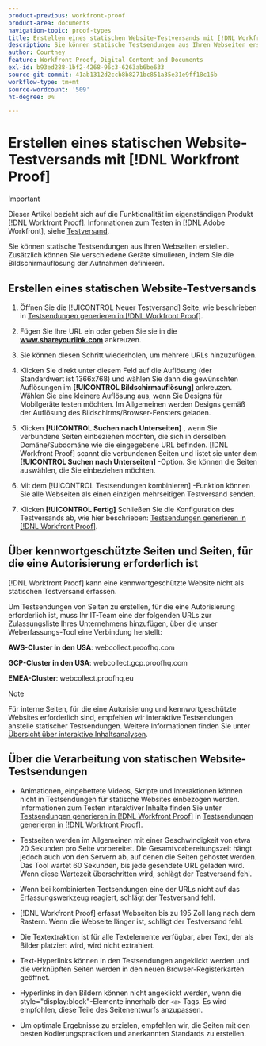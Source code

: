 ```yaml
---
product-previous: workfront-proof
product-area: documents
navigation-topic: proof-types
title: Erstellen eines statischen Website-Testversands mit [!DNL Workfront Proof]
description: Sie können statische Testsendungen aus Ihren Webseiten erstellen. Zusätzlich können Sie verschiedene Geräte simulieren, indem Sie die Bildschirmauflösung der Aufnahmen definieren.
author: Courtney
feature: Workfront Proof, Digital Content and Documents
exl-id: b93ed288-1bf2-4268-96c3-6263ab6be633
source-git-commit: 41ab1312d2ccb8b8271bc851a35e31e9ff18c16b
workflow-type: tm+mt
source-wordcount: '509'
ht-degree: 0%

---
```


# Erstellen eines statischen Website-Testversands mit [!DNL Workfront Proof]

>[!IMPORTANT]
>
>Dieser Artikel bezieht sich auf die Funktionalität im eigenständigen Produkt [!DNL Workfront Proof]. Informationen zum Testen in [!DNL Adobe Workfront], siehe [Testversand](../../../review-and-approve-work/proofing/proofing.md).

Sie können statische Testsendungen aus Ihren Webseiten erstellen. Zusätzlich können Sie verschiedene Geräte simulieren, indem Sie die Bildschirmauflösung der Aufnahmen definieren.

## Erstellen eines statischen Website-Testversands

1. Öffnen Sie die [!UICONTROL Neuer Testversand] Seite, wie beschrieben in [Testsendungen generieren in [!DNL Workfront Proof]](../../../workfront-proof/wp-work-proofsfiles/create-proofs-and-files/generate-proofs.md).
1. Fügen Sie Ihre URL ein oder geben Sie sie in die **www.shareyourlink.com** ankreuzen.
1. Sie können diesen Schritt wiederholen, um mehrere URLs hinzuzufügen.
1. Klicken Sie direkt unter diesem Feld auf die Auflösung (der Standardwert ist 1366x768) und wählen Sie dann die gewünschten Auflösungen im **[!UICONTROL Bildschirmauflösung]** ankreuzen.
Wählen Sie eine kleinere Auflösung aus, wenn Sie Designs für Mobilgeräte testen möchten. Im Allgemeinen werden Designs gemäß der Auflösung des Bildschirms/Browser-Fensters geladen.

1. Klicken **[!UICONTROL Suchen nach Unterseiten]** , wenn Sie verbundene Seiten einbeziehen möchten, die sich in derselben Domäne/Subdomäne wie die eingegebene URL befinden.
   [!DNL Workfront Proof] scannt die verbundenen Seiten und listet sie unter dem **[!UICONTROL Suchen nach Unterseiten]** -Option. Sie können die Seiten auswählen, die Sie einbeziehen möchten.

1. Mit dem [!UICONTROL Testsendungen kombinieren] -Funktion können Sie alle Webseiten als einen einzigen mehrseitigen Testversand senden.
1. Klicken **[!UICONTROL Fertig]** Schließen Sie die Konfiguration des Testversands ab, wie hier beschrieben: [Testsendungen generieren in [!DNL Workfront Proof]](../../../workfront-proof/wp-work-proofsfiles/create-proofs-and-files/generate-proofs.md).

## Über kennwortgeschützte Seiten und Seiten, für die eine Autorisierung erforderlich ist

[!DNL Workfront Proof] kann eine kennwortgeschützte Website nicht als statischen Testversand erfassen.

Um Testsendungen von Seiten zu erstellen, für die eine Autorisierung erforderlich ist, muss Ihr IT-Team eine der folgenden URLs zur Zulassungsliste Ihres Unternehmens hinzufügen, über die unser Weberfassungs-Tool eine Verbindung herstellt:

**AWS-Cluster in den USA**: webcollect.proofhq.com

**GCP-Cluster in den USA**: webcollect.gcp.proofhq.com

**EMEA-Cluster**: webcollect.proofhq.eu

>[!NOTE]
>
>Für interne Seiten, für die eine Autorisierung und kennwortgeschützte Websites erforderlich sind, empfehlen wir interaktive Testsendungen anstelle statischer Testsendungen. Weitere Informationen finden Sie unter [Übersicht über interaktive Inhaltsanalysen](../../../review-and-approve-work/proofing/proofing-overview/interactive-content-proofs.md).

## Über die Verarbeitung von statischen Website-Testsendungen

* Animationen, eingebettete Videos, Skripte und Interaktionen können nicht in Testsendungen für statische Websites einbezogen werden. Informationen zum Testen interaktiver Inhalte finden Sie unter [Testsendungen generieren in [!DNL Workfront Proof]](../../../workfront-proof/wp-work-proofsfiles/create-proofs-and-files/generate-proofs.md) in [Testsendungen generieren in [!DNL Workfront Proof]](../../../workfront-proof/wp-work-proofsfiles/create-proofs-and-files/generate-proofs.md).

* Testseiten werden im Allgemeinen mit einer Geschwindigkeit von etwa 20 Sekunden pro Seite vorbereitet. Die Gesamtvorbereitungszeit hängt jedoch auch von den Servern ab, auf denen die Seiten gehostet werden. Das Tool wartet 60 Sekunden, bis jede gesendete URL geladen wird. Wenn diese Wartezeit überschritten wird, schlägt der Testversand fehl.
* Wenn bei kombinierten Testsendungen eine der URLs nicht auf das Erfassungswerkzeug reagiert, schlägt der Testversand fehl.
* [!DNL Workfront Proof] erfasst Webseiten bis zu 195 Zoll lang nach dem Rastern. Wenn die Webseite länger ist, schlägt der Testversand fehl.
* Die Textextraktion ist für alle Textelemente verfügbar, aber Text, der als Bilder platziert wird, wird nicht extrahiert.
* Text-Hyperlinks können in den Testsendungen angeklickt werden und die verknüpften Seiten werden in den neuen Browser-Registerkarten geöffnet.
* Hyperlinks in den Bildern können nicht angeklickt werden, wenn die style=&quot;display:block&quot;-Elemente innerhalb der `<a>` Tags. Es wird empfohlen, diese Teile des Seitenentwurfs anzupassen.
* Um optimale Ergebnisse zu erzielen, empfehlen wir, die Seiten mit den besten Kodierungspraktiken und anerkannten Standards zu erstellen.
